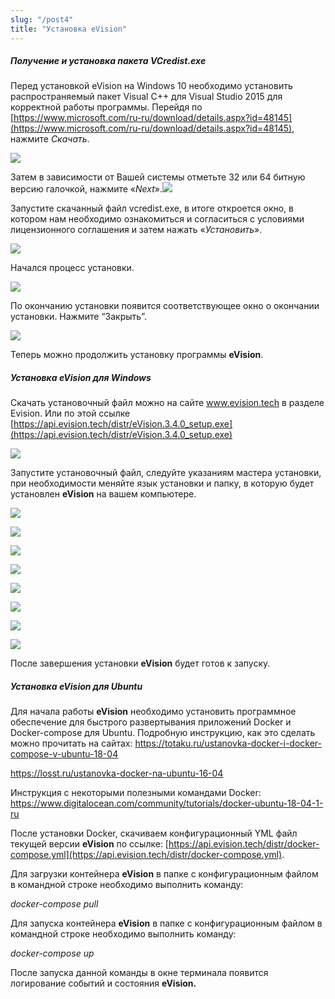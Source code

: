 ```yaml
---
slug: "/post4"
title: "Установка eVision"
---
```


##### Получение и установка пакета VCredist.exe

Перед установкой eVision на Windows 10  необходимо установить распространяемый пакет Visual C++ для Visual Studio 2015 для корректной работы программы.  Перейдя по [https://www.microsoft.com/ru-ru/download/details.aspx?id=48145](https://www.microsoft.com/ru-ru/download/details.aspx?id=48145), нажмите *Cкачать*.

![](images/vcredist01.jpg)

Затем в зависимости от Вашей системы отметьте 32 или 64 битную версию галочкой, нажмите «*Next*».![](images/vcredist02.jpg)

Запустите скачанный файл vcredist.exe, в итоге откроется окно, в котором нам необходимо ознакомиться и согласиться с условиями лицензионного соглашения и затем нажать «*Установить*».

![](images/vcredist03.jpg)

Начался процесс установки.

![](images/vcredist04.jpg)

По окончанию установки появится соответствующее окно о окончании установки. Нажмите “Закрыть”.

![](images/vcredist05.jpg)

Теперь можно продолжить установку программы **eVision**.

##### Установка eVision для Windows

Скачать установочный файл можно на сайте www.evision.tech в разделе Evision. Или по этой ссылке [https://api.evision.tech/distr/eVision.3.4.0_setup.exe](https://api.evision.tech/distr/eVision.3.4.0_setup.exe)

![](images/install(8).png)

Запустите установочный файл, следуйте указаниям мастера установки, при необходимости меняйте язык установки и папку, в которую будет установлен **eVision** на вашем компьютере. 

![](images/install(2).png)

![](images/install(7).png)

![](images/install(10).png)

![](images/install(1).png)

![](images/install(3).png)

![](images/install(4).png)

![](images/install(9).png)

![](images/install(5).png)

После завершения установки **eVision** будет готов к запуску.

##### Установка eVision для Ubuntu

Для начала работы **eVision** необходимо установить программное обеспечение для быстрого развертывания приложений Docker и Docker-compose для Ubuntu. Подробную инструкцию, как это сделать можно прочитать на сайтах:
<https://totaku.ru/ustanovka-docker-i-docker-compose-v-ubuntu-18-04>

<https://losst.ru/ustanovka-docker-na-ubuntu-16-04>

Инструкция с некоторыми полезными командами Docker:
<https://www.digitalocean.com/community/tutorials/docker-ubuntu-18-04-1-ru>

После установки Docker, скачиваем конфигурационный YML файл текущей версии **eVision** по ссылке: [https://api.evision.tech/distr/docker-compose.yml](https://api.evision.tech/distr/docker-compose.yml).

Для загрузки контейнера **eVision** в папке с конфигурационным файлом в командной строке необходимо выполнить команду:

*docker-compose pull*

Для запуска контейнера **eVision** в папке с конфигурационным файлом в командной строке необходимо выполнить команду:

*docker-compose up*

После запуска данной команды в окне терминала появится логирование событий и состояния **eVision.**

